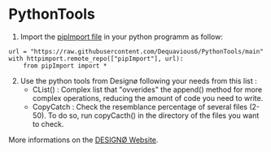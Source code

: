 # PythonTools

1. Import the [pipImport file](https://github.com/Dequavious6/PythonTools/blob/main/pipImport.py) in your python programm as follow:
```
url = "https://raw.githubusercontent.com/Dequavious6/PythonTools/main"
with httpimport.remote_repo(["pipImport"], url):
    from pipImport import *
```
2. Use the python tools from Designø following your needs from this list : 
    - CList() : Complex list that "ovverides" the append() method for more complex operations, reducing the amount of code you need to write.
    - CopyCatch : Check the resemblance percentage of several files (2-50). To do so, run copyCacth() in the directory of the files you want to check.
 
More informations on the [DESIGNØ Website](https://designø.com).
